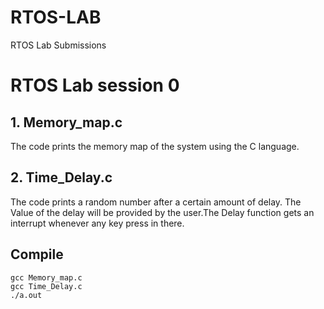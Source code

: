 # RTOS-LAB
RTOS Lab Submissions


# RTOS Lab session 0

## 1. Memory_map.c

The code prints the memory map of the system using the C language.

## 2. Time_Delay.c

The code prints a random number after a certain amount of delay. The Value of the delay will be provided by the user.The Delay function gets an interrupt whenever any key press in there.

## Compile

```
gcc Memory_map.c
gcc Time_Delay.c
./a.out
```

